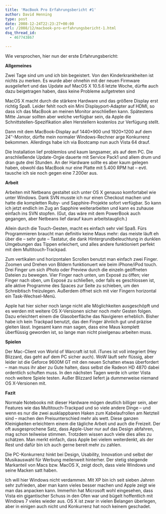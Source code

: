 ```yaml
---
title: 'MacBook Pro Erfahrungsbericht #1'
author: David Henning
type: post
date: 2008-12-24T22:23:27+00:00
url: /2008/12/macbook-pro-erfahrungsbericht-1.html
dsq_thread_id:
  - 467743867

---
```

Wie versprochen, hier nun der erste Erfahrungsbericht:

**Allgemeines**

Zwei Tage sind um und ich bin begeistert. Von den Kinderkrankheiten ist nichts zu merken. Es wurde aber ohnehin mit der neuen Firmware ausgeliefert und das Update auf MacOS X 10.5.6 letzte Woche, dürfte auch dazu beigetragen haben, dass keine Probleme aufgetreten sind

MacOS X macht durch die stärkere Hardware und das größere Display erst richtig Spaß. Leider fehlt noch ein Mini Displayport-Adapter auf HDMI, so dass ich das MacBook an meinen Monitor anschließen kann. Spätestens Mitte Januar sollten aber welche verfügbar sein, da Apple die Schnittstellen-Spezifikation allen Herstellern kostenlos zur Verfügung stellt.

Dann mit dem MacBook-Display auf 1440&#215;900 und 1920&#215;1200 auf dem 24&#8243;-Monitor, dürfte mein normaler Windows-Rechner arge Konkurrenz bekommen. Allerdings habe ich via Bootcamp nun auch Vista 64 drauf.

Die Installation lief problemlos und kaum langsamer, als auf dem PC. Die anschließende Update-Orgie dauerte mit Service Pack1 und allem drum und dran gute drei Stunden. An der Hardware sollte es aber kaum gelegen haben, obwohl das MacBook nur eine Platte mit 5.400 RPM hat &#8211; evtl. tausche ich sie noch gegen eine 7.200er aus.

**Arbeit**

Arbeiten mit Netbeans gestaltet sich unter OS X genauso komfortabel wie unter Windows. Dank SVN musste ich nur einen Checkout machen und hatte die kompletten Ruby- und Sapphire-Projekte sofort verfügbar. So kann ich jetzt endlich im Zug an Sapphire weiterarbeiten und kann es zuhause einfach ins SVN stopfen. (Gut, das wäre mit dem PowerBook auch gegangen, aber Netbeans lief darauf kaum arbeitstauglich.)

Allein durch die Touch-Gesten, macht es einfach sehr viel Spaß. Fürs Programmieren braucht man definitiv keine Maus mehr: das meiste läuft eh über die &#8211; sehr gute &#8211; Tastatur, die dank Hintergrundbeleuchtung in dunklen Umgebungen das Tippen erleichert, und alles andere funktioniert perfekt mit dem Multitouch-Trackpad.

Zum vertikalen und horizontalen Scrollen benutzt man einfach zwei Finger. Zoomen und Drehen von Bildern funktionuert wie beim iPhone/iPod touch. Drei Finger um sich iPhoto oder Preview durch die einzeln geöffneten Dateien zu bewegen. Vier Finger nach unten, um Exposé zu öffen; vier Finger nach oben, um Exposé zu schließen, oder falls es geschlossen ist, alle aktive Programme des Spaces zur Seite zu schieben, um den Schreibtisch freizulegen. Außerdem öffnet sich mit vier Fingern horizontal ein Task-Wechsel-Menü.

Apple hat hier sicher noch lange nicht alle Möglichkeiten ausgeschöpft und es werden mit weitere OS X-Versionen sicher noch mehr Gesten folgen. Dazu erleichtert einem die Glasoberfläche das Navigieren erheblich. Bisher habe ich kein Trackpad benutzt, das den Finger ähnlich gut und präzise gleiten lässt. Ingesamt kann man sagen, dass eine Maus komplett überflüssig geworden ist, so lange man nicht pixelgenau arbeiten muss.

**Spielen**

Der Mac-Client von World of Warcraft ist toll. iTunes ist voll integriert (Hey Blizzard, das geht auf dem PC sicher auch). WoW läuft sehr flüssig, aber leider ist die Geforce 9600M GT mit den neuen Schatten etwas überfordert &#8211; man muss ihr aber zu Gute halten, dass selbst die Radeon HD 4870 dabei ordentlich schuften muss. In den nächsten Tagen werde ich unter Vista noch weitere Spiele testen. Außer Blizzard liefert ja dummerweise niemand OS X-Versionen mit.

**Fazit**

Normale Notebooks mit dieser Hardware mögen deutlich billiger sein, aber Features wie das Multitouch-Trackpad und so viele andere Dinge &#8211; und wenn es nur die zwei ausklappbaren Haken zum Kabelaufrollen am Netzteil sind &#8211; machen den Preisunterschied mehr als wett. Diese ganzen Kleinigkeiten erleichtern einem die tägliche Arbeit und auch die Freizeit. Der oft ausgesprochene Satz, dass Apple-User nur auf das Design abfahren, mag schon teilweise stimmen. Trotzdem wissen auch viele dies alles zu schätzen. Man merkt einfach, dass Apple bei vielem weiterdenkt, als der Rest und dafür bin ich auch gerne bereit mehr zu zahlen.

Die PC-Konkurrenz hinkt bei Design, Usability, Innovation und selbst der Musikauswahl für Werbung meilenweit hinterher. Der stetig steigende Markanteil von Macs bzw. MacOS X, zeigt doch, dass viele Windows und seine Macken satt haben.

Ich will hier Windows nicht verdammen. Mit XP bin ich seit sieben Jahren sehr zufrieden, aber man kann vieles besser machen und Apple zeigt wie man das anpacken kann. Immerhin hat Microsoft wohl eingesehen, dass Vista ein gigantischer Schuss in den Ofen war und bügelt hoffentlich mit Windows 7 vieles wieder aus. OS X ist zwar in vielen Belangen überlegen, aber in einigen auch nicht und Konkurrenz hat noch keinem geschadet.
